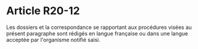 # Article R20-12

Les dossiers et la correspondance se rapportant aux procédures visées au présent paragraphe sont rédigés en langue française ou dans une langue acceptée par l'organisme notifié saisi.